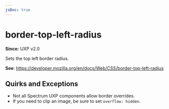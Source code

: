 ```yaml
---
jsDoc: true
---
```

# border-top-left-radius

**Since:**  UXP v2.0

Sets the top left border radius.

**See**: https://developer.mozilla.org/en/docs/Web/CSS/border-top-left-radius  

## Quirks and Exceptions

* Not all Spectrum UXP components allow border overrides.
* If you need to clip an image, be sure to set `overflow: hidden`.